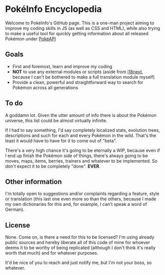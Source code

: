 # PokéInfo Encyclopedia
Welcome to PokéInfo's GitHub page. This is a one-man project aiming to improve my coding skills in JS (as well as CSS and HTML), while also trying to make a useful tool for quickly getting information about all released Pokémon under [PokéAPI](https://pokeapi.co/)

## Goals
- First and foremost, learn and improve my coding
- **NOT** to use any external modules or scripts (aside from [i18next](https://github.com/i18next/i18next), because I can't be bothered
to make a full translation module myself)
- Provide a clean, powerful and straightforward way to search for Pokémon across all generations

## To do
A goddamn lot. Given the utter amount of info there is about the Pokémon universe, this list could be almost virtually infinite.

If I had to say something, I'd say completely localized stats, evolution trees, descriptions and such for each and every Pokémon in the
wild. That's the least it would have to have for it to come out of "beta".

There's a very high chance it's going to be eternally a WIP, because even if I end up finish the Pokémon side of things, there's always
going to be moves, maps, items, berries, trainers and whatever to be implemented. So don't expect it to be completely "done". **EVER**.

## Other information
I'm totally open to suggestions and/or complaints regarding a feature, style or translation (this last one even more so than the others,
because I made my own dictionaries for this and, for example, I can't speak a word of German).

## License
None. Come on, is there a need for this to be licensed? I'm using already public sources and hereby liberate all of this code of mine
for whoever deems it to be worthy of being replicated (although I don't think it's really worth that much) and for whatever purposes.

It'd be nice of you to reach and just notify me, but I'm not your boss, so whatever.
